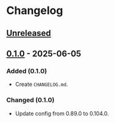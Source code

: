 # Changelog

## [Unreleased]

## [0.1.0] - 2025-06-05

### Added (0.1.0)

- Create `CHANGELOG.md`.

### Changed (0.1.0)

- Update config from 0.89.0 to 0.104.0.

[unreleased]: https://github.com/SetsuikiHyoryu/nushell-windows/compare/v0.1.0...HEAD
[0.1.0]: https://github.com/SetsuikiHyoryu/nushell-windows/releases/tag/v0.1.0
